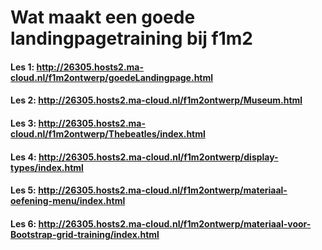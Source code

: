# Wat maakt een goede landingpagetraining bij f1m2
#### Les 1: http://26305.hosts2.ma-cloud.nl/f1m2ontwerp/goedeLandingpage.html
#### Les 2: http://26305.hosts2.ma-cloud.nl/f1m2ontwerp/Museum.html
#### Les 3: http://26305.hosts2.ma-cloud.nl/f1m2ontwerp/Thebeatles/index.html
#### Les 4: http://26305.hosts2.ma-cloud.nl/f1m2ontwerp/display-types/index.html
#### Les 5: http://26305.hosts2.ma-cloud.nl/f1m2ontwerp/materiaal-oefening-menu/index.html
#### Les 6: http://26305.hosts2.ma-cloud.nl/f1m2ontwerp/materiaal-voor-Bootstrap-grid-training/index.html
